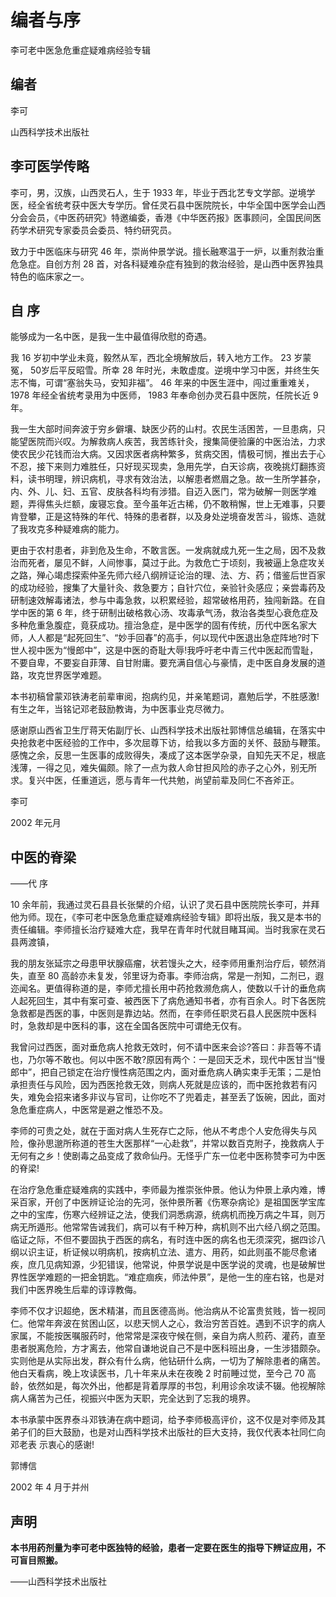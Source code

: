 # 编者与序

李可老中医急危重症疑难病经验专辑

## 编者

李可

山西科学技术出版社

## 李可医学传略

李可，男，汉族，山西灵石人，生于 1933 年，毕业于西北艺专文学部。逆境学医，经全省统考获中医大专学历。曾任灵石县中医院院长，中华全国中医学会山西分会会员，《中医药研究》特邀编委，香港《中华医药报》医事顾问，全国民间医药学术研究专家委员会委员、特约研究员。

致力于中医临床与研究 46 年，崇尚仲景学说。擅长融寒温于一炉，以重剂救治重危急症。自创方剂 28 首，对各科疑难杂症有独到的救治经验，是山西中医界独具特色的临床家之一。


## 自 序

能够成为一名中医，是我一生中最值得欣慰的奇遇。

我 16 岁初中学业未竟，毅然从军，西北全境解放后，转入地方工作。 23 岁蒙冤， 50岁后平反昭雪。所幸 28 年时光，未敢虚度。逆境中学习中医，并终生矢志不悔，可谓“塞翁失马，安知非福”。 46 年来的中医生涯中，闯过重重难关， 1978 年经全省统考录用为中医师， 1983 年奉命创办灵石县中医院，任院长近 9 年。

我一生大部时间奔波于穷乡僻壤、缺医少药的山村。农民生活困苦，一旦患病，只能望医院而兴叹。为解救病人疾苦，我苦练针灸，搜集简便验廉的中医治法，力求使农民少花钱而治大病。又因求医者病种繁多，贫病交困，情极可悯，推出去于心不忍，接下来则力难胜任，只好现买现卖，急用先学，白天诊病，夜晚挑灯翻拣资料，读书明理，辨识病机，寻求有效治法，以解患者燃眉之急。故一生所学甚杂，内、外、儿、妇、五官、皮肤各科均有涉猎。自迈入医门，常为破解一则医学难题，弄得焦头烂额，废寝忘食。至今虽年近古稀，仍不敢稍懈，世上无难事，只要肯登攀，正是这特殊的年代、特殊的患者群，以及身处逆境奋发苦斗，锻炼、造就了我攻克多种疑难病的能力。

更由于农村患者，非到危及生命，不敢言医。一发病就成九死一生之局，因不及救治而死者，屡见不鲜，人间惨事，莫过于此。为救危亡于顷刻，我被逼上急症攻关之路，殚心竭虑探索仲圣先师六经八纲辨证论治的理、法、方、药；借鉴后世百家的成功经验，搜集了大量针灸、救急要方；自针穴位，亲验针灸感应；亲尝毒药及研制速效解毒诸法，参与中毒急救，以积累经验，超常破格用药，独闯新路。在自学中医的第 6 年，终于研制出破格救心汤、攻毒承气汤，救治各类型心衰危症及多种危重急腹症，竟获成功。擅治急症，是中医学的固有传统，历代中医名家大师，人人都是“起死回生”、“妙手回春”的高手，何以现代中医退出急症阵地?时下世人视中医为“慢郎中”，这是中医的奇耻大辱!我呼吁老中青三代中医起而雪耻，不要自卑，不要妄自菲薄、自甘附庸。要充满自信心与豪情，走中医自身发展的道路，攻克世界医学难题。

本书初稿曾蒙邓铁涛老前辈审阅，抱病约见，并亲笔题词，嘉勉后学，不胜感激!有生之年，当铭记邓老鼓励教诲，为中医事业克尽微力。

感谢原山西省卫生厅蒋天佑副厅长、山西科学技术出版社郭博信总编辑，在落实中央抢救老中医经验的工作中，多次屈尊下访，给我以多方面的关怀、鼓励与鞭策。感愧之余，反思一生医事的成败得失，凑成了这本医学杂录，自知先天不足，根底浅薄，一得之见，难失偏颇。除了一点为救人命甘担风险的赤子之心外，别无所求。复兴中医，任重道远，愿与青年一代共勉，尚望前辈及同仁不吝斧正。

李可

2002 年元月


## 中医的脊梁

——代 序

10 余年前，我通过灵石县县长张檗的介绍，认识了灵石县中医院院长李可，并拜他为师。现在，《李可老中医急危重症疑难病经验专辑》即将出版，我又是本书的责任编辑。李师擅长治疗疑难大症，我早在青年时代就目睹耳闻。当时我家在灵石县两渡镇，

我的朋友张延宗之母患甲状腺癌瘤，状若馒头之大，经李师用重剂治疗后，顿然消失，直至 80 高龄亦未复发，邻里讶为奇事。李师治病，常是一剂知，二剂已，遐迩闻名。更值得称道的是，李师尤擅长用中药抢救濒危病人，使数以千计的垂危病人起死回生，其中有案可查、被西医下了病危通知书者，亦有百余人。时下各医院急救都是西医的事，中医则是靠边站。然而，在李师任职灵石县人民医院中医科时，急救却是中医科的事，这在全国各医院中可谓绝无仅有。

我曾问过西医，面对垂危病人抢救无效时，何不请中医来会诊?答曰：非吾等不请也，乃尔等不敢也。何以中医不敢?原因有两个：一是回天乏术，现代中医甘当“慢郎中”，把自己锁定在治疗慢性病范围之内，面对垂危病人确实束手无策；二是怕承担责任与风险，因为西医抢救无效，则病人死就是应该的，而中医抢救若有闪失，难免会招来诸多非议与官司，让你吃不了兜着走，甚至丢了饭碗，因此，面对急危重症病人，中医常是避之惟恐不及。

李师的可贵之处，就在于面对病人生死存亡之际，他从不考虑个人安危得失与风险，像孙思邈所称道的苍生大医那样“一心赴救”，并常以数百克附子，挽救病人于无何有之乡！使剧毒之品变成了救命仙丹。无怪乎广东一位老中医称赞李可为中医的脊梁!

在治疗急危重症疑难病的实践中，李师最为推崇张仲景。他认为仲景上承内难，博采百家，开创了中医辨证论治的先河，张仲景所著《伤寒杂病论》是祖国医学宝库之中的宝库，伤寒六经辨证之法，使我们洞悉病源，统病机而挽万病之牛耳，则万病无所遁形。他常常告诫我们，病可以有千种万种，病机则不出六经八纲之范围。临证之际，不但不要固执于西医的病名，有时连中医的病名也无须深究，据四诊八纲以识主证，析证候以明病机，按病机立法、遣方、用药，如此则虽不能尽愈诸疾，庶几见病知源，少犯错误，他常说，仲景学说是中医学说的灵魂，也是破解世界性医学难题的一把金钥匙。“难症痼疾，师法仲景”，是他一生的座右铭，也是对我们中医界晚生后辈的谆谆教侮。

李师不仅才识超绝，医术精湛，而且医德高尚。他治病从不论富贵贫贱，皆一视同仁。他常年奔波在贫困山区，以悲天悯人之心，救治穷苦百姓。遇到不识字的病人家属，不能按医嘱服药时，他常常是深夜守候在侧，亲自为病人煎药、灌药，直至患者脱离危险，方才离去，他常自谦地说自己不是中医科班出身，一生涉猎颇杂。实则他是从实际出发，群众有什么病，他钻研什么病，一切为了解除患者的痛苦。他白天看病，晚上攻读医书，几十年来从未在夜晚 2 时前睡过觉，至今己 70 高龄，依然如是，每次外出，他都是背着厚厚的书包，利用诊余攻读不辍。他视解除病人痛苦为己任，视振兴中医为天职，完全达到了忘我的境界。

本书承蒙中医界泰斗邓铁涛在病中题词，给予李师极高评价，这不仅是对李师及其
弟子们的巨大鼓励，也是对山西科学技术出版社的巨大支持，我仅代表本社同仁向邓老表
示衷心的感谢!

郭博信

2002 年 4 月于并州

## 声明

**本书用药剂量为李可老中医独特的经验，患者一定要在医生的指导下辨证应用，不可盲目照搬。**


——山西科学技术出版社